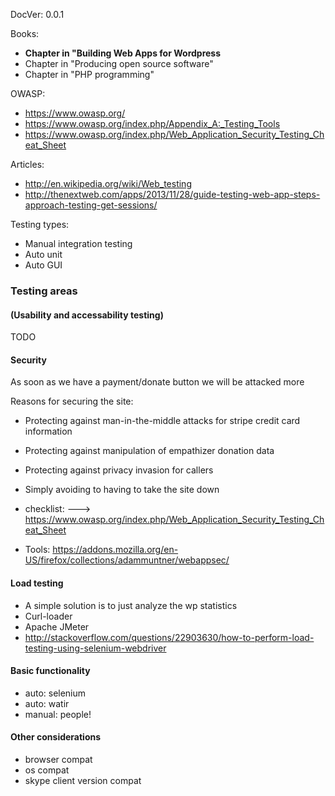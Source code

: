 DocVer: 0.0.1


Books:
* **Chapter in "Building Web Apps for Wordpress**
* Chapter in "Producing open source software"
* Chapter in "PHP programming"

OWASP:
* https://www.owasp.org/
* https://www.owasp.org/index.php/Appendix_A:_Testing_Tools
* https://www.owasp.org/index.php/Web_Application_Security_Testing_Cheat_Sheet

Articles:
* http://en.wikipedia.org/wiki/Web_testing
* http://thenextweb.com/apps/2013/11/28/guide-testing-web-app-steps-approach-testing-get-sessions/


Testing types:
* Manual integration testing
* Auto unit
* Auto GUI


### Testing areas

#### (Usability and accessability testing)

TODO

#### Security

As soon as we have a payment/donate button we will be attacked more

Reasons for securing the site:
* Protecting against man-in-the-middle attacks for stripe credit card information
* Protecting against manipulation of empathizer donation data
* Protecting against privacy invasion for callers
* Simply avoiding to having to take the site down

* checklist: ---> https://www.owasp.org/index.php/Web_Application_Security_Testing_Cheat_Sheet
* Tools: https://addons.mozilla.org/en-US/firefox/collections/adammuntner/webappsec/

#### Load testing
* A simple solution is to just analyze the wp statistics
* Curl-loader
* Apache JMeter
* http://stackoverflow.com/questions/22903630/how-to-perform-load-testing-using-selenium-webdriver

#### Basic functionality
* auto: selenium
* auto: watir
* manual: people!

#### Other considerations
* browser compat
* os compat
* skype client version compat

